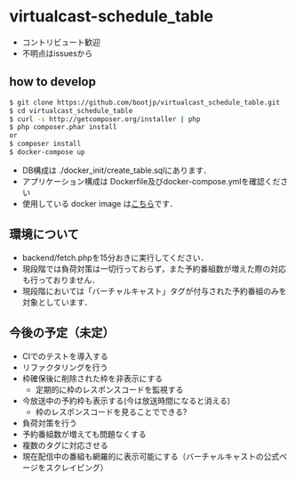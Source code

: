 # virtualcast-schedule_table

* コントリビュート歓迎
* 不明点はissuesから

## how to develop 

```bash 
$ git clone https://github.com/bootjp/virtualcast_schedule_table.git
$ cd virtualcast_schedule_table
$ curl -s http://getcomposer.org/installer | php
$ php composer.phar install
or
$ composer install
$ docker-compose up 
```

* DB構成は ./docker_init/create_table.sqlにあります．  
* アプリケーション構成は Dockerfile及びdocker-compose.ymlを確認ください
* 使用している docker image は[こちら](https://hub.docker.com/r/bootjp/virtualcast_schedule_table/builds/)です． 

## 環境について
 * backend/fetch.phpを15分おきに実行してください．
 * 現段階では負荷対策は一切行っておらず，また予約番組数が増えた際の対応も行っておりません．
 * 現段階においては「バーチャルキャスト」タグが付与された予約番組のみを対象としています．
 
## 今後の予定（未定） 
 * CIでのテストを導入する
 * リファクタリングを行う
 * 枠確保後に削除された枠を非表示にする  
   - 定期的に枠のレスポンスコードを監視する
 * 今放送中の予約枠も表示する(今は放送時間になると消える)
   - 枠のレスポンスコードを見ることでできる?
 * 負荷対策を行う
 * 予約番組数が増えても問題なくする
 * 複数のタグに対応させる
 * 現在配信中の番組も網羅的に表示可能にする（バーチャルキャストの公式ページをスクレイピング）
